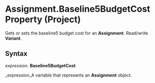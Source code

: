 
# Assignment.Baseline5BudgetCost Property (Project)

Gets or sets the baseline5 budget cost for an  **Assignment**. Read/write  **Variant**.


## Syntax

 _expression_. **Baseline5BudgetCost**

 _expression_A variable that represents an  **Assignment** object.

